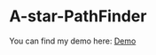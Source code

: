 # A-star-PathFinder
 You can find my demo here: <a href="https://abdullahrexha09.github.io/A-star-PathFinder/">Demo</a>
